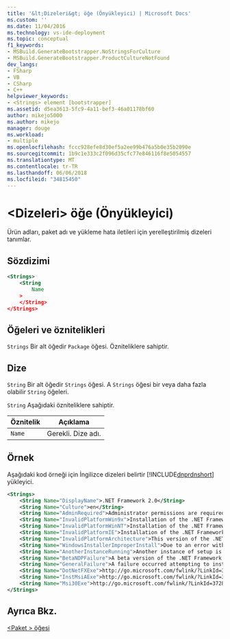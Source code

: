 ```yaml
---
title: '&lt;Dizeleri&gt; öğe (Önyükleyici) | Microsoft Docs'
ms.custom: ''
ms.date: 11/04/2016
ms.technology: vs-ide-deployment
ms.topic: conceptual
f1_keywords:
- MSBuild.GenerateBootstrapper.NoStringsForCulture
- MSBuild.GenerateBootstrapper.ProductCultureNotFound
dev_langs:
- FSharp
- VB
- CSharp
- C++
helpviewer_keywords:
- <Strings> element [bootstrapper]
ms.assetid: d5ea3613-5fc9-4a11-bef3-46a01178bf60
author: mikejo5000
ms.author: mikejo
manager: douge
ms.workload:
- multiple
ms.openlocfilehash: fccc928efe8d30ef5a2ee99b476a5b0e35b2090e
ms.sourcegitcommit: 1b9c1e333c2f096d35cfc77e846116f8e5054557
ms.translationtype: MT
ms.contentlocale: tr-TR
ms.lasthandoff: 06/06/2018
ms.locfileid: "34815450"
---
```

# <a name="ltstringsgt-element-bootstrapper"></a>&lt;Dizeleri&gt; öğe (Önyükleyici)
Ürün adları, paket adı ve yükleme hata iletileri için yerelleştirilmiş dizeleri tanımlar.  
  
## <a name="syntax"></a>Sözdizimi  
  
```xml  
<Strings>  
    <String  
        Name  
    >  
    </String>  
</Strings>  
```  
  
## <a name="elements-and-attributes"></a>Öğeleri ve öznitelikleri  
 `Strings` Bir alt öğedir `Package` öğesi. Özniteliklere sahiptir.  
  
## <a name="string"></a>Dize  
 `String` Bir alt öğedir `Strings` öğesi. A `Strings` öğesi bir veya daha fazla olabilir `String` öğeleri.  
  
 `String` Aşağıdaki özniteliklere sahiptir.  
  
|Öznitelik|Açıklama|  
|---------------|-----------------|  
|`Name`|Gerekli. Dize adı.|  
  
## <a name="example"></a>Örnek  
 Aşağıdaki kod örneği için İngilizce dizeleri belirtir [!INCLUDE[dnprdnshort](../code-quality/includes/dnprdnshort_md.md)] yükleyici.  
  
```xml  
<Strings>  
    <String Name="DisplayName">.NET Framework 2.0</String>  
    <String Name="Culture">en</String>  
    <String Name="AdminRequired">Administrator permissions are required to install the .NET Framework 2.0. Contact your administrator.</String>  
    <String Name="InvalidPlatformWin9x">Installation of the .NET Framework 2.0 is not supported on Windows 95. Contact your application vendor.</String>  
    <String Name="InvalidPlatformWinNT">Installation of the .NET Framework 2.0 is not supported on Windows NT 4.0. Contact your application vendor.</String>  
    <String Name="InvalidPlatformIE">Installation of the .NET Framework 2.0 requires Internet Explorer 5.01 or greater. Contact your application vendor.</String>  
    <String Name="InvalidPlatformArchitecture">This version of the .NET Framework 2.0 is not supported on a 64-bit operating system. Contact your application vendor.</String>  
    <String Name="WindowsInstallerImproperInstall">Due to an error with Windows Installer, the installation of the .NET Framework 2.0 cannot proceed.</String>  
    <String Name="AnotherInstanceRunning">Another instance of setup is already running. The running instance must complete before this setup can proceed.</String>  
    <String Name="BetaNDPFailure">A beta version of the .NET Framework was detected on the computer. Uninstall any previous beta versions of .NET Framework before continuing.</String>  
    <String Name="GeneralFailure">A failure occurred attempting to install the .NET Framework 2.0.</String>  
    <String Name="DotNetFXExe">http://go.microsoft.com/fwlink/?LinkId=37283</String>  
    <String Name="InstMsiAExe">http://go.microsoft.com/fwlink/?LinkId=37285</String>  
    <String Name="Msi30Exe">http://go.microsoft.com/fwlink/?LinkId=37287</String>  
</Strings>  
```  
  
## <a name="see-also"></a>Ayrıca Bkz.  
 [\<Paket > öğesi](../deployment/package-element-bootstrapper.md)